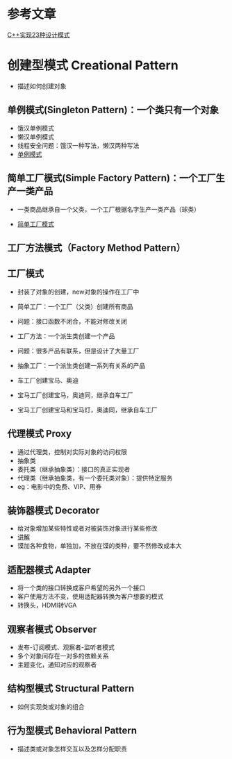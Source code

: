# 参考文章

[C++实现23种设计模式](https://blog.csdn.net/leacock1991/article/details/111713017)

# 创建型模式 Creational Pattern

- 描述如何创建对象

## 单例模式(Singleton Pattern)：一个类只有一个对象

- 饿汉单例模式
- 懒汉单例模式
- 线程安全问题：饿汉一种写法，懒汉两种写法
- [单例模式](https://blog.csdn.net/leacock1991/article/details/111875728)

## 简单工厂模式(**Simple Factory Pattern**)：一个工厂生产一类产品

- 一类商品继承自一个父类，一个工厂根据名字生产一类产品（球类）

- [简单工厂模式](https://blog.csdn.net/leacock1991/article/details/111713071)

## 工厂方法模式（Factory Method Pattern）



## 工厂模式

- 封装了对象的创建，new对象的操作在工厂中

- 简单工厂：一个工厂（父类）创建所有商品

- 问题：接口函数不闭合，不能对修改关闭

  

- 工厂方法：一个派生类创建一个产品

- 问题：很多产品有联系，但是设计了大量工厂

  

- 抽象工厂：一个派生类创建一系列有关系的产品

- 车工厂创建宝马、奥迪

- 宝马工厂创建宝马，奥迪同，继承自车工厂

- 宝马工厂创建宝马和宝马灯，奥迪同，继承自车工厂

## 代理模式 Proxy

- 通过代理类，控制对实际对象的访问权限
- 抽象类
- 委托类（继承抽象类）：接口的真正实现者
- 代理类（继承抽象类，有一个委托类对象）：提供特定服务
- eg：电影中的免费、VIP、用券

## 装饰器模式 Decorator

- 给对象增加某些特性或者对被装饰对象进行某些修改
- [讲解](https://www.cnblogs.com/lustar/p/9330974.html)
- 馍加各种食物，单独加，不放在馍的类种，要不然修改成本大

## 适配器模式 Adapter

- 将一个类的接口转换成客户希望的另外一个接口
- 客户使用方法不变，使用适配器转换为客户想要的模式
- 转换头，HDMI转VGA

## 观察者模式 Observer

- 发布-订阅模式、观察者-监听者模式
- 多个对象间存在一对多的依赖关系
- 主题变化，通知对应的观察者

## 结构型模式 Structural Pattern

- 如何实现类或对象的组合

## **行为型模式 Behavioral Pattern**

- 描述类或对象怎样交互以及怎样分配职责
